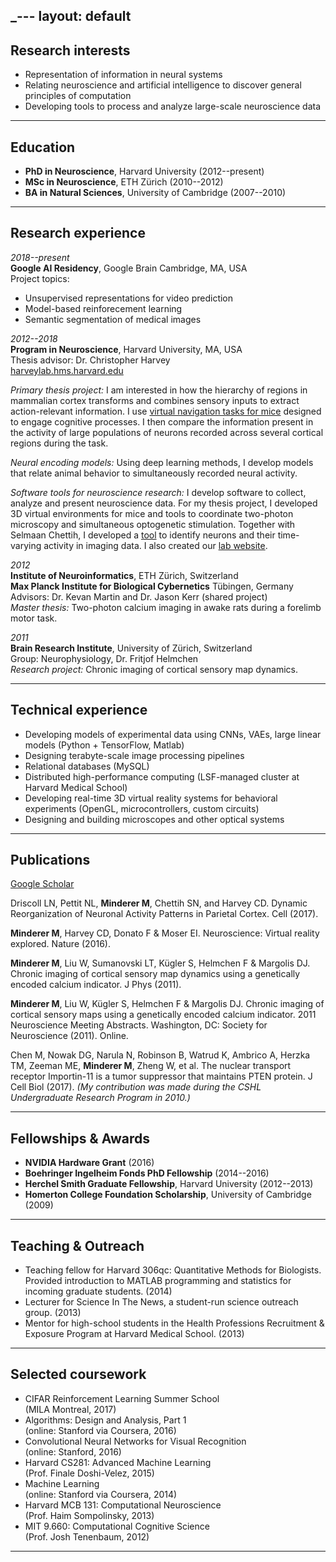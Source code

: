 _---
layout: default
---

## Research interests

*   Representation of information in neural systems
*   Relating neuroscience and artificial intelligence to discover general principles of computation
*   Developing tools to process and analyze large-scale neuroscience data

* * *

## Education
*   **PhD in Neuroscience**, Harvard University (2012--present)<br>
*   **MSc in Neuroscience**, ETH Zürich (2010--2012)<br>
*   **BA in Natural Sciences**, University of Cambridge (2007--2010)<br>

* * *

## Research experience

_2018--present_<br>
**Google AI Residency**, Google Brain Cambridge, MA, USA<br>
Project topics:
* Unsupervised representations for video prediction
* Model-based reinforecement learning
* Semantic segmentation of medical images

_2012--2018_<br>
**Program in Neuroscience**, Harvard University, MA, USA<br>
Thesis advisor: Dr. Christopher Harvey<br>
<a href="http://harveylab.hms.harvard.edu/" target="_blank">harveylab.hms.harvard.edu</a>

_Primary thesis project:_ I am interested in how the hierarchy of regions in mammalian cortex transforms and combines sensory inputs to extract action-relevant information. I use <a href="http://harveylab.hms.harvard.edu/pdf/minderer2016.pdf" target="_blank">virtual navigation tasks for mice</a> designed to engage cognitive processes. I then compare the information present in the activity of large populations of neurons recorded across several cortical regions during the task.

_Neural encoding models:_ Using deep learning methods, I develop models that relate animal behavior to simultaneously recorded neural activity.

_Software tools for neuroscience research:_ I develop software to collect, analyze and present neuroscience data. For my thesis project, I developed 3D virtual environments for mice and tools to coordinate two-photon microscopy and simultaneous optogenetic stimulation. Together with Selmaan Chettih, I developed a <a href="https://github.com/HarveyLab/Acquisition2P_class" target="_blank">tool</a> to identify neurons and their time-varying activity in imaging data. I also created our <a href="http://harveylab.hms.harvard.edu/" target="_blank">lab website</a>.

_2012_<br>
**Institute of Neuroinformatics**, ETH Zürich, Switzerland<br>
**Max Planck Institute for Biological Cybernetics** Tübingen, Germany<br>
Advisors: Dr. Kevan Martin and Dr. Jason Kerr (shared project)<br>
_Master thesis:_ Two-photon calcium imaging in awake rats during a forelimb motor task.

_2011_<br>
**Brain Research Institute**, University of Zürich, Switzerland<br>
Group: Neurophysiology, Dr. Fritjof Helmchen<br>
_Research project:_ Chronic imaging of cortical sensory map dynamics.

* * *

## Technical experience
*	Developing models of experimental data using CNNs, VAEs, large linear models (Python + TensorFlow, Matlab)
* 	Designing terabyte-scale image processing pipelines
*	Relational databases (MySQL)
*	Distributed high-performance computing (LSF-managed cluster at Harvard Medical School)
*	Developing real-time 3D virtual reality systems for behavioral experiments (OpenGL, microcontrollers, custom circuits)
*	Designing and building microscopes and other optical systems

* * *

## Publications

<a href="https://scholar.google.com/citations?user=57BFBY0AAAAJ" target="_blank">Google Scholar</a>

Driscoll LN, Pettit NL, **Minderer M**, Chettih SN, and Harvey CD. Dynamic Reorganization of Neuronal Activity Patterns in Parietal Cortex. Cell (2017).

**Minderer M**, Harvey CD, Donato F & Moser EI. Neuroscience: Virtual reality explored. Nature (2016).

**Minderer M**, Liu W, Sumanovski LT, Kügler S, Helmchen F & Margolis DJ. Chronic imaging of cortical sensory map dynamics using a genetically encoded calcium indicator. J Phys (2011).

**Minderer M**, Liu W, Kügler S, Helmchen F & Margolis DJ. Chronic imaging of cortical sensory maps using a genetically encoded calcium indicator. 2011 Neuroscience Meeting Abstracts. Washington, DC: Society for Neuroscience (2011). Online.

Chen M, Nowak DG, Narula N, Robinson B, Watrud K, Ambrico A, Herzka TM, Zeeman ME, **Minderer M**, Zheng W, et al. The nuclear transport receptor Importin-11 is a tumor suppressor that maintains PTEN protein. J Cell Biol (2017). _(My contribution was made during the CSHL Undergraduate Research Program in 2010.)_

* * *

## Fellowships & Awards
*   **NVIDIA Hardware Grant** (2016)<br>
*   **Boehringer Ingelheim Fonds PhD Fellowship** (2014--2016)<br>
*   **Herchel Smith Graduate Fellowship**, Harvard University (2012--2013)<br>
*   **Homerton College Foundation Scholarship**, University of Cambridge (2009)

* * *

## Teaching & Outreach

*   Teaching fellow for Harvard 306qc: Quantitative Methods for Biologists. Provided introduction to MATLAB programming and statistics for incoming graduate students. (2014)
*   Lecturer for Science In The News, a student-run science outreach group. (2013)
*   Mentor for high-school students in the Health Professions Recruitment & Exposure Program at Harvard Medical School. (2013)

* * *

## Selected coursework

* 	CIFAR Reinforcement Learning Summer School<br>(MILA Montreal, 2017)
*   Algorithms: Design and Analysis, Part 1<br>(online: Stanford via Coursera, 2016)
*   Convolutional Neural Networks for Visual Recognition<br>(online: Stanford, 2016)
*   Harvard CS281: Advanced Machine Learning<br>(Prof. Finale Doshi-Velez, 2015)
*   Machine Learning<br>(online: Stanford via Coursera, 2014)
*   Harvard MCB 131: Computational Neuroscience<br>(Prof. Haim Sompolinsky, 2013)
*   MIT 9.660: Computational Cognitive Science<br>(Prof. Josh Tenenbaum, 2012)

* * *
